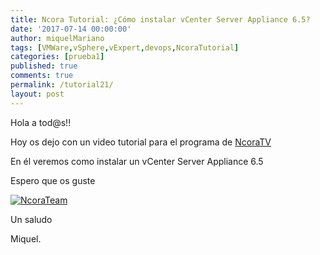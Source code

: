 ```yaml
---
title: Ncora Tutorial: ¿Cómo instalar vCenter Server Appliance 6.5?
date: '2017-07-14 00:00:00'
author: miquelMariano
tags: [VMWare,vSphere,vExpert,devops,NcoraTutorial]
categories: [prueba1]
published: true
comments: true
permalink: /tutorial21/
layout: post
---
```


Hola a tod@s!!

Hoy os dejo con un video tutorial para el programa de [NcoraTV](https://www.ncora.com/tv/)

En él veremos como instalar un vCenter Server Appliance 6.5

Espero que os guste

[![NcoraTeam](https://img.youtube.com/vi/aPMuLQo_eeE/0.jpg)](https://youtu.be/aPMuLQo_eeE "#NcoraTutorial21")

Un saludo

Miquel.
